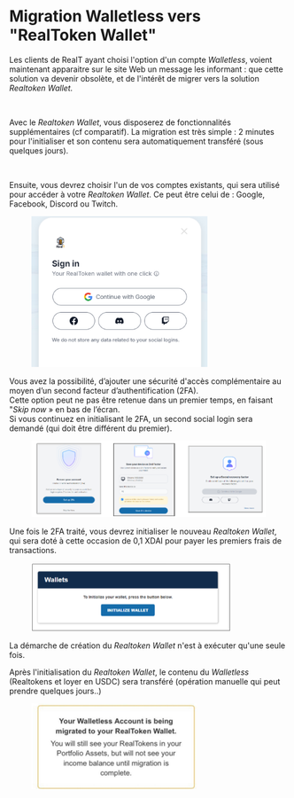 # Migration Walletless vers "RealToken Wallet"

Les clients de RealT ayant choisi l'option d'un compte _Walletless_, voient maintenant apparaitre sur le site Web un message les informant : que cette solution va devenir obsolète, et de l'intérêt de migrer vers la solution _Realtoken Wallet._

<figure><img src="../../.gitbook/assets/image (281).png" alt="" width="563"><figcaption></figcaption></figure>

Avec le _Realtoken Wallet_, vous disposerez de fonctionnalités supplémentaires (cf comparatif). La migration est très simple : 2 minutes pour l'initialiser et son contenu sera automatiquement transféré (sous quelques jours).

<figure><img src="../../.gitbook/assets/image (283).png" alt="" width="549"><figcaption></figcaption></figure>

Ensuite, vous devrez choisir l'un de vos comptes existants, qui sera utilisé pour accéder à votre _Realtoken Wallet_. Ce peut être celui de : Google, Facebook, Discord ou Twitch.

<figure><img src="../../.gitbook/assets/image (3) (1) (1) (1) (1) (1) (1) (1) (1) (1).png" alt="" width="318"><figcaption></figcaption></figure>

Vous avez la possibilité, d’ajouter une sécurité d'accès complémentaire au moyen d’un second facteur d’authentification (2FA). \
Cette option peut ne pas être retenue dans un premier temps, en faisant "_Skip now_ » en bas de l’écran. \
Si vous continuez en initialisant le 2FA, un second social login sera demandé (qui doit être différent du premier).

<figure><img src="../../.gitbook/assets/image (5) (1) (1) (1) (1) (1) (1).png" alt=""><figcaption></figcaption></figure>

Une fois le 2FA traité, vous devrez initialiser le nouveau _Realtoken Wallet_, qui sera doté à cette occasion de 0,1 XDAI pour payer les premiers frais de transactions.

<figure><img src="../../.gitbook/assets/image (3) (1) (1) (1) (1) (1) (1) (1) (1) (1) (1) (1).png" alt="" width="360"><figcaption></figcaption></figure>

La démarche de création du _Realtoken Wallet_ n'est à exécuter qu'une seule fois.&#x20;

Après l'initialisation du _Realtoken Wallet_, le contenu du _Walletless_ (Realtokens et loyer en USDC) sera transféré (opération manuelle qui peut prendre quelques jours..)&#x20;

<figure><img src="../../.gitbook/assets/image (6) (1) (1) (1) (1) (1).png" alt="" width="299"><figcaption></figcaption></figure>
